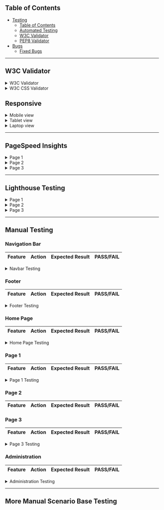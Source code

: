 ## Table of Contents

- [Testing](#testing)
  - [Table of Contents](#table-of-contents)
  - [Automated Testing](#automated-testing)
  - [W3C Validator](#w3c-validator)
  - [PEP8 Validator](#pep8-validator)
- [Bugs](#bugs)
  - [Fixed Bugs](#fixed-bugs)

---

## W3C Validator

<details>
<summary>W3C Validator</summary>

</details>
<details>
<summary>W3C CSS Validator</summary>
</details>

## Responsive

<details>
<summary>Mobile view</summary>
</details>

<details>
    <summary>Tablet view</summary>
</details>

<details>
    <summary>Laptop view</summary>
</details>

---

## PageSpeed Insights

<details>
    <summary>Page 1</summary>
</details>
<details>
    <summary>Page 2</summary>
</details>
<details>
    <summary>Page 3</summary>
</details>

---

## Lighthouse Testing

<details>
    <summary>Page 1</summary>
</details>
<details>
    <summary>Page 2</summary>
</details>
<details>
    <summary>Page 3</summary>
</details>

---

## Manual Testing

### Navigation Bar

| Feature | Action | Expected Result | PASS/FAIL |
| ------- | ------ | --------------- | --------- |

<details><summary>Navbar Testing</summary>
</details>

### Footer

| Feature | Action | Expected Result | PASS/FAIL |
| ------- | ------ | --------------- | --------- |

<details><summary>Footer Testing</summary>
</details>

### Home Page

| Feature | Action | Expected Result | PASS/FAIL |
| ------- | ------ | --------------- | --------- |

<details><summary>Home Page Testing</summary>
</details>

### Page 1

| Feature | Action | Expected Result | PASS/FAIL |
| ------- | ------ | --------------- | --------- |

<details><summary>Page 1 Testing</summary>
</details>

### Page 2

| Feature | Action | Expected Result | PASS/FAIL |
| ------- | ------ | --------------- | --------- |

### Page 3

| Feature | Action | Expected Result | PASS/FAIL |
| ------- | ------ | --------------- | --------- |

<details><summary>Page 3 Testing</summary>
</details>

### Administration

| Feature | Action | Expected Result | PASS/FAIL |
| ------- | ------ | --------------- | --------- |

<details><summary>Administration Testing</summary>
</details>

---

## More Manual Scenario Base Testing
